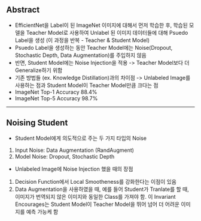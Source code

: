 ## Abstract
- EfficientNet을 Label이 된 ImageNet 이미지에 대해서 먼저 학습한 후, 학습된 모델을 Teacher Model로 사용하여 Unlabel 된 이미지 데이터들에 대해 Psuedo Label을 생성 (이 과정을 반복 - Teacher & Student Model)
- Psuedo Label을 생성하는 동안 Teacher Model에는 Noise(Dropout, Stochastic Depth, Data Augmentation)를 주입하지 않음
- 반면, Student Model에는 Noise Injection을 적용 -> Teacher Model보다 더 Generalize하기 위함 
- 기존 방법들 (ex. Knowledge Distillation)과의 차이점 -> Unlabeled Image를 사용하는 점과 Student Model이 Teacher Model만큼 크다는 점
- ImageNet Top-1 Accuracy 88.4%
- ImageNet Top-5 Accuracy 98.7%

***

## Noising Student
- Student Model에게 의도적으로 주는 두 가지 타입의 Noise 
1) Input Noise: Data Augmentation (RandAugment)
2) Model Noise: Dropout, Stochastic Depth

- Unlabeled Image에 Noise Injection 했을 때의 장점
1) Decision Function에서 Local Smootheness를 강화한다는 이점이 있음
2) Data Augmentation을 사용하였을 때, 예를 들어 Student가 Tranlate를 할 때, 이미지가 번역되지 않은 이미지와 동일한 Class를 가져야 함. 이 Invariant Encourages는 Student Model이 Teacher Model을 뛰어 넘어 더 어려운 이미지를 예측 가능케 함
